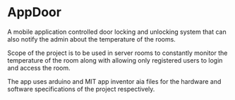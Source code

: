 # AppDoor
A mobile application controlled door locking and unlocking system that can also notify the admin about the temperature of the rooms. 

Scope of the project is to be used in server rooms to constantly monitor the temperature of the room along with allowing only registered users to login and access the room.

The app uses arduino and MIT app inventor aia files for the hardware and software specifications of the project respectively.
